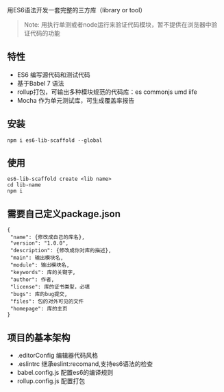 用ES6语法开发一套完整的三方库（library or tool）
> Note: 用执行单测或者node运行来验证代码模块，暂不提供在浏览器中验证代码的功能

## 特性
- ES6 编写源代码和测试代码
- 基于Babel 7 语法
- rollup打包，可输出多种模块规范的代码库：es commonjs umd iife
- Mocha 作为单元测试库，可生成覆盖率报告

## 安装

```
npm i es6-lib-scaffold --global
```

## 使用

```
es6-lib-scaffold create <lib name>
cd lib-name
npm i
```
## 需要自己定义package.json

```
{
 "name": {修改成自己的库名},   
 "version": "1.0.0",
 "description": {修改成你对库的描述},
 "main": 输出模块名,
 "module": 输出模块名,
 "keywords": 库的关键字,
 "author": 作者,
 "license": 库的证书类型，必填
 "bugs": 库的bug提交,
 "files": 包的对外可见的文件
 "homepage": 库的主页
}
```



## 项目的基本架构
- .editorConfig 编辑器代码风格 
- .eslintrc 继承eslint:recomand,支持es6语法的检查
- babel.config.js 配置es6的编译规则
- rollup.config.js 配置打包





